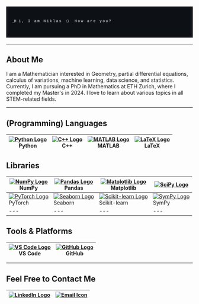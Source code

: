 ![Banner](./assets/banner.svg)

---

## About Me
I am a Mathematician interested in Geometry, partial differential equations, calculus of variations, machine learning, data science, and statistics. Currently, I am pursuing a PhD in Mathematics at ETH Zurich, where I completed my Master's in 2024. I love to learn about various topics in all STEM-related fields.

---

## (Programming) Languages

| [<img src="https://cdn.jsdelivr.net/gh/devicons/devicon/icons/python/python-original.svg" width="50px" alt="Python Logo"/>](https://www.python.org/)<br>Python | [<img src="https://cdn.jsdelivr.net/gh/devicons/devicon/icons/cplusplus/cplusplus-original.svg" width="50px" alt="C++ Logo"/>](https://isocpp.org/)<br>C++ | [<img src="https://cdn.jsdelivr.net/gh/devicons/devicon/icons/matlab/matlab-original.svg" width="50px" alt="MATLAB Logo"/>](https://www.mathworks.com/products/matlab.html)<br>MATLAB | [<img src="https://upload.wikimedia.org/wikipedia/commons/6/6a/LaTeX_logo.svg" width="50px" style="background: transparent;" alt="LaTeX Logo"/>](https://www.latex-project.org/)<br>LaTeX |
|---|---|---|---|

## Libraries

| [<img src="https://cdn.jsdelivr.net/gh/devicons/devicon/icons/numpy/numpy-original.svg" width="50px" alt="NumPy Logo"/>](https://numpy.org/)<br>NumPy | [<img src="https://cdn.jsdelivr.net/gh/devicons/devicon/icons/pandas/pandas-original.svg" width="50px" alt="Pandas Logo"/>](https://pandas.pydata.org/)<br>Pandas | [<img src="https://cdn.jsdelivr.net/gh/devicons/devicon/icons/matplotlib/matplotlib-original.svg" width="50px" alt="Matplotlib Logo"/>](https://matplotlib.org/)<br>Matplotlib | [<img src="https://www.scipy.org/_static/scipy_logo.svg" width="50px" alt="SciPy Logo"/>](https://www.scipy.org/) |
|---|---|---|---|
| [<img src="https://cdn.jsdelivr.net/gh/devicons/devicon/icons/pytorch/pytorch-original.svg" width="50px" alt="PyTorch Logo"/>](https://pytorch.org/)<br>PyTorch | [<img src="https://seaborn.pydata.org/_static/logo-wide-lightbg.svg" width="50px" alt="Seaborn Logo"/>](https://seaborn.pydata.org/)<br>Seaborn | [<img src="https://cdn.jsdelivr.net/gh/devicons/devicon/icons/scikitlearn/scikitlearn-original.svg" width="50px" alt="Scikit-learn Logo"/>](https://scikit-learn.org/)<br>Scikit-learn | [<img src="https://www.sympy.org/static/img/logo.svg" width="50px" alt="SymPy Logo"/>](https://www.sympy.org/en/index.html)<br>SymPy |
|---|---|---|---|

## Tools & Platforms

| [<img src="https://cdn.jsdelivr.net/gh/devicons/devicon/icons/vscode/vscode-original.svg" width="50px" alt="VS Code Logo"/>](https://code.visualstudio.com/)<br>VS Code | [<img src="https://cdn.jsdelivr.net/gh/devicons/devicon/icons/github/github-original.svg" width="50px" alt="GitHub Logo"/>](https://github.com/)<br>GitHub |
|---|---|

---

## Feel Free to Contact Me

| [<img src="https://cdn.jsdelivr.net/gh/devicons/devicon/icons/linkedin/linkedin-original.svg" width="50px" alt="LinkedIn Logo"/>](https://www.linkedin.com/in/niklas-canova-7b83962ba/) | [<img src="https://upload.wikimedia.org/wikipedia/commons/thumb/4/4e/Mail_%28iOS%29.svg/512px-Mail_%28iOS%29.svg.png" width="50px" alt="Email Icon"/>](mailto:niklasc@icloud.com) |
|---|---|
